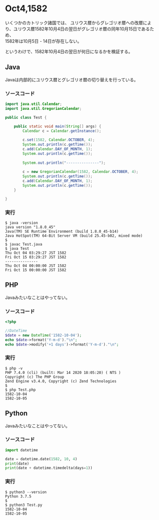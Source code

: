 # Oct4,1582
いくつかのカトリック諸国では、
ユリウス暦からグレゴリオ暦への改暦により、ユリウス暦1582年10月4日の翌日がグレゴリオ暦の同年10月15日であるため、  
1582年は10月5日 - 14日が存在しない。

というわけで、1582年10月4日の翌日が何日になるかを検証する。


## Java
Javaは内部的にユリウス暦とグレゴリオ暦の切り替えを行っている。

### ソースコード
```java
import java.util.Calendar;
import java.util.GregorianCalendar;

public class Test {

	public static void main(String[] args) {
		Calendar c = Calendar.getInstance();
		
		c.set(1582, Calendar.OCTOBER, 4);
		System.out.println(c.getTime());
		c.add(Calendar.DAY_OF_MONTH, 1);
		System.out.println(c.getTime());
		
		System.out.println("---------------");
		
		c = new GregorianCalendar(1582, Calendar.OCTOBER, 4);
		System.out.println(c.getTime());
		c.add(Calendar.DAY_OF_MONTH, 1);
		System.out.println(c.getTime());
	}

}
```

### 実行
```
$ java -version
java version "1.8.0_45"
Java(TM) SE Runtime Environment (build 1.8.0_45-b14)
Java HotSpot(TM) 64-Bit Server VM (build 25.45-b02, mixed mode)
$ 
$ javac Test.java
$ java Test
Thu Oct 04 03:29:27 JST 1582
Fri Oct 15 03:29:27 JST 1582
---------------
Thu Oct 04 00:00:00 JST 1582
Fri Oct 15 00:00:00 JST 1582
```


## PHP
Javaみたいなことはやってない。

### ソースコード
```php
<?php

//DateTime
$date = new DateTime('1582-10-04');
echo $date->format('Y-m-d')."\n";
echo $date->modify('+1 days')->format('Y-m-d')."\n";
```

### 実行
```
$ php -v
PHP 7.4.0 (cli) (built: Mar 14 2020 18:05:20) ( NTS )
Copyright (c) The PHP Group
Zend Engine v3.4.0, Copyright (c) Zend Technologies
$ 
$ php Test.php 
1582-10-04
1582-10-05
```


## Python
Javaみたいなことはやってない。

### ソースコード
```python
import datetime

date = datetime.date(1582, 10, 4)
print(date)
print(date + datetime.timedelta(days=1))
```

### 実行
```
$ python3 --version
Python 3.7.5
$
$ python3 Test.py 
1582-10-04
1582-10-05
```
